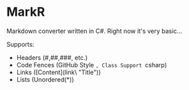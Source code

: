# MarkR

Markdown converter written in C#. Right now it's very basic...

Supports:

* Headers (#,##,###, etc.)
* Code Fences (GitHub Style ```, Class Support ```csharp)
* Links (\[Content\]\(link\ "Title"))
* Lists (Unordered(*))